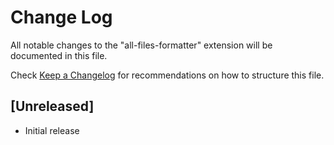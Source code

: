 # Change Log

All notable changes to the "all-files-formatter" extension will be documented in this file.

Check [Keep a Changelog](http://keepachangelog.com/) for recommendations on how to structure this file.

## [Unreleased]

- Initial release

